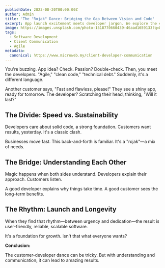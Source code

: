 ```yaml
---
publishDate: 2023-08-20T00:00:00Z
author: Admin
title: 'The "Rojak" Dance: Bridging the Gap Between Vision and Code'
excerpt: App launch excitement meets developer jargon. We explore the customer-developer dance, balancing speed with long-term quality.
image: https://images.unsplash.com/photo-1518770660439-46aad1659133?q=80&w=2070&auto=format&fit=crop&ixlib=rb-4.0.3&ixid=M3wxMjA3fDB8MHxwaG90by1wYWdlfHx8fGVufDB8fHx8fA%3D%3D
tags:
  - Software Development
  - Client Communication
  - Agile
metadata:
  canonical: https://www.microweb.my/client-developer-communication
---
```


You're buzzing. App idea? Check. Passion? Double-check. Then, you meet the developers. "Agile," "clean code," "technical debt." Suddenly, it's a different language.

Another customer says, "Fast and flawless, please!" They see a shiny app, ready for tomorrow. The developer? Scratching their head, thinking, "Will it last?"

## The Divide: Speed vs. Sustainability

Developers care about solid code, a strong foundation. Customers want results, yesterday. It's a classic clash.

Businesses move fast. This back-and-forth is familiar. It's a "rojak"—a mix of needs.

## The Bridge: Understanding Each Other

Magic happens when both sides understand. Developers explain their approach. Customers listen.

A good developer explains why things take time. A good customer sees the long-term benefits.

## The Rhythm: Launch and Longevity

When they find that rhythm—between urgency and dedication—the result is user-friendly, reliable, scalable software.

It's a foundation for growth. Isn't that what everyone wants?

**Conclusion:**

The customer-developer dance can be tricky. But with understanding and communication, it can lead to amazing results.